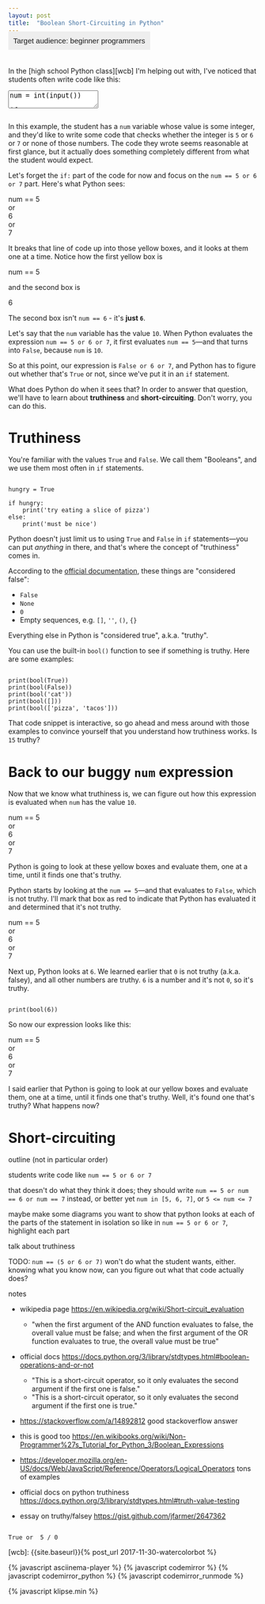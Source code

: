 ```yaml
---
layout: post
title:  "Boolean Short-Circuiting in Python"
---
```


<style>
.target-audience {
	background-color: #EEE;
	font-family: sans-serif;
	padding: 10px;
	margin: -20px 0 20px;
	display: inline-block;
	font-size: 15px;
}
</style>

<div class="target-audience">
Target audience: beginner programmers
</div>

In the [high school Python class][wcb] I'm helping out with, I've noticed that students often write code like this:

<textarea class="hidden">
num = int(input())

if num == 5 or 6 or 7:
</textarea>
<pre class="cm-s-friendship-bracelet"></pre>

In this example, the student has a `num` variable whose value is some integer, and they'd like to write some code that checks whether the integer is `5` or `6` or `7` or none of those numbers. The code they wrote seems reasonable at first glance, but it actually does something completely different from what the student would expect.

Let's forget the `if:` part of the code for now and focus on the `num == 5 or 6 or 7` part. Here's what Python sees:

<div class="boolean-diagram">
<div class="expression">num == 5</div>
<div class="conjunction">or</div>
<div class="expression">6</div>
<div class="conjunction">or</div>
<div class="expression">7</div>
</div>

It breaks that line of code up into those yellow boxes, and it looks at them one at a time. Notice how the first yellow box is

<div class="boolean-diagram"><div class="expression">num == 5</div></div>

and the second box is

<div class="boolean-diagram"><div class="expression">6</div></div>

The second box isn't `num == 6` - it's **just `6`**.

Let's say that the `num` variable has the value `10`. When Python evaluates the expression `num == 5 or 6 or 7`, it first evaluates `num == 5`—and that turns into `False`, because `num` is `10`.

So at this point, our expression is `False or 6 or 7`, and Python has to figure out whether that's `True` or not, since we've put it in an `if` statement.

What does Python do when it sees that? In order to answer that question, we'll have to learn about **truthiness** and **short-circuiting**. Don't worry, you can do this.

# Truthiness

You're familiar with the values `True` and `False`. We call them "Booleans", and we use them most often in `if` statements.

<pre class="dont-format-output"><code class="py">
hungry = True

if hungry:
	print('try eating a slice of pizza')
else:
	print('must be nice')
</code></pre>

Python doesn't just limit us to using `True` and `False` in `if` statements—you can put _anything_ in there, and that's where the concept of "truthiness" comes in.

According to the [official documentation](https://docs.python.org/3/library/stdtypes.html#truth-value-testing), these things are "considered false":

* `False`
* `None`
* `0`
* Empty sequences, e.g. `[]`, `''`, `()`, `{}`

Everything else in Python is "considered true", a.k.a. "truthy".

You can use the built-in `bool()` function to see if something is truthy. Here are some examples:

<pre><code class="py">
print(bool(True))
print(bool(False))
print(bool('cat'))
print(bool([]))
print(bool(['pizza', 'tacos']))
</code></pre>

That code snippet is interactive, so go ahead and mess around with those examples to convince yourself that you understand how truthiness works. Is `15` truthy?

# Back to our buggy `num` expression

Now that we know what truthiness is, we can figure out how this expression is evaluated when `num` has the value `10`.

<div class="boolean-diagram">
<div class="expression">num == 5</div>
<div class="conjunction">or</div>
<div class="expression">6</div>
<div class="conjunction">or</div>
<div class="expression">7</div>
</div>

Python is going to look at these yellow boxes and evaluate them, one at a time, until it finds one that's truthy.

Python starts by looking at the `num == 5`—and that evaluates to `False`, which is not truthy. I'll mark that box as red to indicate that Python has evaluated it and determined that it's not truthy.

<div class="boolean-diagram">
<div class="expression falsey">num == 5</div>
<div class="conjunction">or</div>
<div class="expression">6</div>
<div class="conjunction">or</div>
<div class="expression">7</div>
</div>

Next up, Python looks at `6`. We learned earlier that `0` is not truthy (a.k.a. falsey), and all other numbers are truthy. `6` is a number and it's not `0`, so it's truthy.

<pre><code class="py">
print(bool(6))
</code></pre>

So now our expression looks like this:

<div class="boolean-diagram">
<div class="expression falsey">num == 5</div>
<div class="conjunction">or</div>
<div class="expression truthy">6</div>
<div class="conjunction">or</div>
<div class="expression">7</div>
</div>

I said earlier that Python is going to look at our yellow boxes and evaluate them, one at a time, until it finds one that's truthy. Well, it's found one that's truthy? What happens now?

# Short-circuiting





outline (not in particular order)

students write code like `num == 5 or 6 or 7`

that doesn't do what they think it does; they should write `num == 5 or num == 6 or num == 7` instead, or better yet `num in [5, 6, 7]`, or `5 <= num <= 7`

maybe make some diagrams
you want to show that python looks at each of the parts of the statement in isolation
so like in `num == 5 or 6 or 7`, highlight each part

talk about truthiness

TODO: `num == (5 or 6 or 7)` won't do what the student wants, either. knowing what you know now, can you figure out what that code actually does?

notes

* wikipedia page https://en.wikipedia.org/wiki/Short-circuit_evaluation
    * "when the first argument of the AND function evaluates to false, the overall value must be false; and when the first argument of the OR function evaluates to true, the overall value must be true"
* official docs https://docs.python.org/3/library/stdtypes.html#boolean-operations-and-or-not
    * "This is a short-circuit operator, so it only evaluates the second argument if the first one is false."
	* "This is a short-circuit operator, so it only evaluates the second argument if the first one is true."
* https://stackoverflow.com/a/14892812 good stackoverflow answer
* this is good too https://en.wikibooks.org/wiki/Non-Programmer%27s_Tutorial_for_Python_3/Boolean_Expressions

* https://developer.mozilla.org/en-US/docs/Web/JavaScript/Reference/Operators/Logical_Operators tons of examples

* official docs on python truthiness https://docs.python.org/3/library/stdtypes.html#truth-value-testing

* essay on truthy/falsey https://gist.github.com/jfarmer/2647362

<pre><code class="py">
True or  5 / 0
</code></pre>



[wcb]: {{site.baseurl}}{% post_url 2017-11-30-watercolorbot %}



{% javascript asciinema-player %}
{% javascript codemirror %}
{% javascript codemirror_python %}
{% javascript codemirror_runmode %}


<script>
var textAreas = document.getElementsByTagName("textarea");
var pres = document.querySelectorAll("pre.cm-s-friendship-bracelet");

for (var i = 0; i < textAreas.length; i++) {
	CodeMirror.runMode(textAreas[i].value, "python", pres[i]);
}
</script>

<script>
window.klipse_settings = {
	selector_eval_python_client: '.py',
	codemirror_options_in: {
		theme: "friendship-bracelet"
	},
	codemirror_options_out: {
		theme: "friendship-bracelet"
	}
};
</script>
{% javascript klipse.min %}
